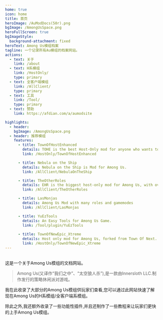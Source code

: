 ```yaml
---
home: true
icon: home
title: 首页
heroImage: /AuModDocs(50r).png
bgImage: /AmongUsSpace.png
heroFullScreen: true
bgImageStyle:
  background-attachment: fixed
heroText: Among Us模组档案
tagline: 一个记录所有Au模组的档案网站。
actions:
  - text: 关于
    link: /about
  - text: H系模组
    link: /HostOnly/
    type: primary
  - text: 全客户端模组
    link: /AllClient/
    type: primary
  - text: 工具
    link: /Tool/
    type: primary
  - text: 赞助
    link: https://afdian.com/a/aumodsite

highlights:
  - header:
    bgImage: /AmongUsSpace.png
  - header: 推荐模组
    features:
      - title: TownOfHostEnhanced
        details: TOHE is the best Host-Only mod for anyone who wants to change their Among Us Experience!
        link: /HostOnly/TownOfHostEnhanced

      - title: Nebula on the Ship
        details: Nebula on the Ship is Mod for Among Us.
        link: /AllClient/NebulaOnTheShip

      - title: TheOtherRoles
        details: EHR is the biggest host-only mod for Among Us, with over 350 roles and 7 game modes, along with a Custom Team Assigner application to fully customize your games!
        link: /AllClient/TheOtherRoles

      - title: LasMonjas
        details: Among Us Mod with many roles and gamemodes
        link: /AllClient/LasMonjas

      - title: YuEzTools
        details: An Easy Tools for Among Us Game.
        link: /Tool/plugin/YuEzTools
  
      - title: TownOfNewEpic_Xtreme
        details: Host only mod for Among Us, forked from Town Of Next.
        link: /HostOnly/TownOfNewEpic_Xtreme
---
```

<br>
这是一个关于Among Us模组的文档网站。

> Among Us(又译作“我们之中”、“太空狼人杀”),是一款由Innersloth LLC.制作发行的策略休闲派对游戏。

我在此收录了大部分的Among Us模组供玩家们查看,您可以通过此网站快速了解现在Among Us的H系模组/全客户端系模组。

除此之外,我还额外收录了一些功能性插件,并且还制作了一些教程来让玩家们更快的上手Among Us模组。